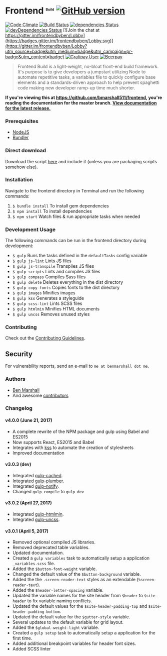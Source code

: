 # Frontend <sup style="font-size: 0.6875rem; vertical-align: super;">Build</sup> [![GitHub version](https://badge.fury.io/gh/bmarshall511%2Ffrontend.svg)](https://badge.fury.io/gh/bmarshall511%2Ffrontend)
[![Code Climate](https://codeclimate.com/github/bmarshall511/frontend.svg)](https://codeclimate.com/github/bmarshall511/frontend)
[![Build Status](https://travis-ci.org/bmarshall511/frontend.svg?branch=master)](https://travis-ci.org/bmarshall511/frontend)
[![dependencies Status](https://david-dm.org/bmarshall511/frontend/status.svg)](https://david-dm.org/bmarshall511/frontend)
[![devDependencies Status](https://david-dm.org/bmarshall511/frontend/dev-status.svg)](https://david-dm.org/bmarshall511/frontend?type=dev)
[![Join the chat at https://gitter.im/frontendbyben/Lobby](https://badges.gitter.im/frontendbyben/Lobby.svg)](https://gitter.im/frontendbyben/Lobby?utm_source=badge&utm_medium=badge&utm_campaign=pr-badge&utm_content=badge)
[![Gratipay User](https://img.shields.io/gratipay/user/bmarshall511.svg)](https://gratipay.com/~bmarshall511/)
[![Beerpay](https://beerpay.io/bmarshall511/frontend/badge.svg?style=flat)](https://beerpay.io/bmarshall511/frontend)

> Frontend Build is a light-weight, no-bloat front-end build framework. It's purpose is to give developers a jumpstart utilizing Node to automate repetitive tasks, a variables file to quickly configure base elements and a standards-driven approach to help prevent spaghetti code making new developer ramp-up time much shorter.

**If you're viewing this at https://github.com/bmarshall511/frontend, you're reading the documentation for the master branch.
[View documentation for the latest release.](https://github.com/bmarshall511/frontend/tree/latest#readme)**

### Prerequisites
- [NodeJS](http://nodejs.org/download/)
- [Bundler](http://bundler.io)

### Direct download

Download the script [here](https://github.com/bmarshall511/frontend/archive/latest.zip) and include it (unless you are packaging scripts somehow else).

### Installation

Navigate to the frontend directory in Terminal and run the following commands:

1. ```$ bundle install``` To install gem dependencies
2. ```$ npm install``` To install dependencies
3. ```$ npm start``` Watch files &amp; run appropriate tasks when needed

### Development Usage

The following commands can be run in the frontend directory during development:

- ```$ gulp``` Runs the tasks defined in the ```defaultTasks``` config variable
- ```$ gulp js-lint``` Lints JS files
- ```$ gulp js-transpile``` Transpiles JS files
- ```$ gulp scripts``` Lints and compiles JS files
- ```$ gulp compass``` Compiles Sass files
- ```$ gulp delete``` Deletes everything in the dist directory
- ```$ gulp copy-fonts``` Copies fonts to the dist directory
- ```$ gulp images``` Minifies images
- ```$ gulp kss``` Generates a styleguide
- ```$ gulp scss-lint``` Lints SCSS files
- ```$ gulp htmlmin``` Minifies HTML documents
- ```$ gulp uncss``` Removes unused styles

### Contributing

Check out the [Contributing Guidelines](CONTRIBUTING.md).

## Security

For vulnerability reports, send an e-mail to `me at benmarshall dot me`.

### Authors

* [Ben Marshall](https://github.com/bmarshall511)
* And awesome [contributors](https://github.com/bmarshall511/frontend/graphs/contributors)

### Changelog

#### v4.0.0 (June 21, 2017)
- A complete rewrite of the NPM package and gulp using Babel and ES2015
- Now supports React, ES2015 and Babel
- Integrates with [kss](https://github.com/kss-node/kss-node) to automate the creation of stylesheets
- Improved documentation

#### v3.0.3 (dev)
- Integrated [gulp-cached](https://www.npmjs.com/package/gulp-cached).
- Integrated [gulp-plumber](https://www.npmjs.com/package/gulp-plumber).
- Integrated [gulp-notify](https://www.npmjs.com/package/gulp-notify).
- Changed ```gulp compile``` to ```gulp dev```

#### v3.0.2 (April 27, 2017)
- Integrated [gulp-htmlmin](https://www.npmjs.com/package/gulp-htmlmin).
- Integrated [gulp-uncss](https://www.npmjs.com/package/gulp-uncss).

#### v3.0.1 (April 5, 2017)
- Removed optional compiled JS libraries.
- Removed deprecated table variables.
- Updated documentation.
- Created a ```gulp variables``` task to automatically setup a application ```_variables.scss``` file.
- Added the ```$button-font-weight``` variable.
- Changed the default value of the ```$button-background``` variable.
- Added the the ```.screen-reader-text``` styles as an extendable (```%screen-reader-text```).
- Added the ```$header-letter-spacing``` variable.
- Updated the variable names for the site header from ```$header``` to ```$site-header``` to fix variable naming conflicts.
- Updated the default values for the ```$site-header-padding-top``` and ```$site-header-padding-bottom```.
- Updated the default value for the ```$gutter-style``` variable.
- Several updates to the default variable for grid layout.
- Added the ```$global-weight-light``` variable.
- Created a ```gulp setup``` task to automatically setup a application for the first time.
- Added additional breakpoint variables for header font sizes.
- Added SCSS linter
